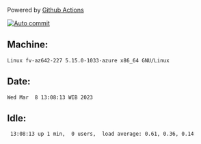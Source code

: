 Powered by [Github Actions](https://github.com/features/actions)

[![Auto commit](https://github.com/hiage/workstation/workflows/Auto%20commit/badge.svg)](https://github.com/hiage/workstation/actions?query=workflow%3A%22Auto+commit%22)

## Machine:
```
Linux fv-az642-227 5.15.0-1033-azure x86_64 GNU/Linux
```
## Date:
```
Wed Mar  8 13:08:13 WIB 2023
```
## Idle:
```
 13:08:13 up 1 min,  0 users,  load average: 0.61, 0.36, 0.14
```
